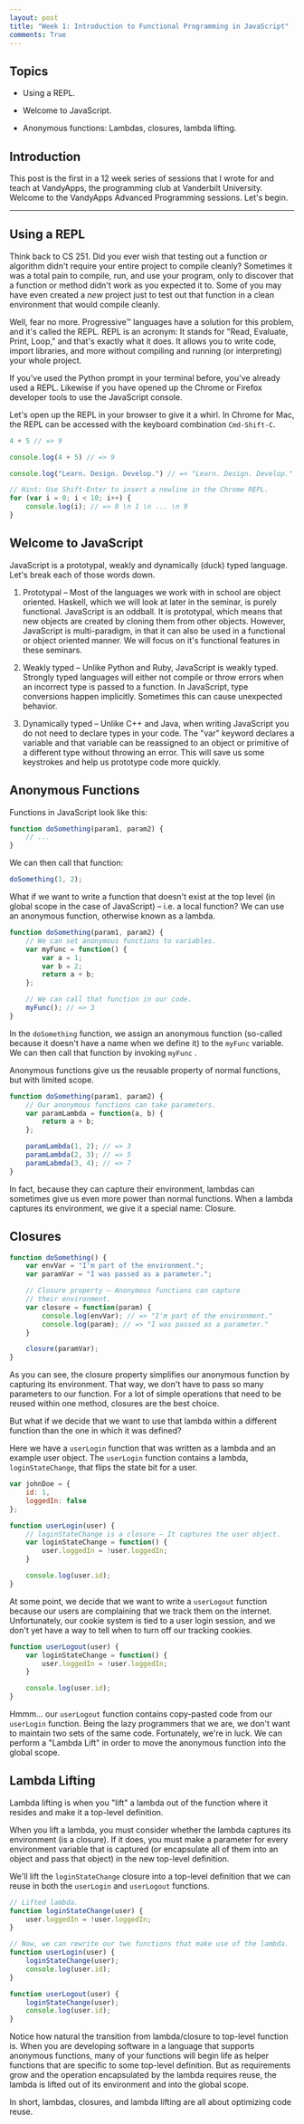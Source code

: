 ```yaml
---
layout: post
title: "Week 1: Introduction to Functional Programming in JavaScript"
comments: True
---
```


## Topics

- Using a REPL.

- Welcome to JavaScript.

- Anonymous functions: Lambdas, closures, lambda lifting.

## Introduction

This post is the first in a 12 week series of sessions that I wrote for and
teach at VandyApps, the programming club at Vanderbilt University. Welcome to
the VandyApps Advanced Programming sessions. Let's begin.

------------------------------------

## Using a REPL

Think back to CS 251. Did you ever wish that testing out a function or
algorithm didn't require your entire project to compile cleanly? Sometimes it
was a total pain to compile, run, and use your program, only to discover that
a function or method didn't work as you expected it to. Some of you may have
even created a _new_ project just to test out that function in a clean
environment that would compile cleanly.

Well, fear no more. Progressive™ languages have a solution for this problem,
and it's called the REPL. REPL is an acronym: It stands for "Read, Evaluate,
Print, Loop," and that's exactly what it does. It allows you to write code,
import libraries, and more without compiling and running (or interpreting) your
whole project.

If you've used the Python prompt in your terminal before, you've
already used a REPL. Likewise if you have opened up the Chrome or Firefox
developer tools to use the JavaScript console.

Let's open up the REPL in your browser to give it a whirl. In Chrome for Mac,
the REPL can be accessed with the keyboard combination `Cmd-Shift-C`.

```javascript
4 + 5 // => 9

console.log(4 + 5) // => 9

console.log("Learn. Design. Develop.") // => "Learn. Design. Develop."

// Hint: Use Shift-Enter to insert a newline in the Chrome REPL.
for (var i = 0; i < 10; i++) {
    console.log(i); // => 0 \n 1 \n ... \n 9
}

```

## Welcome to JavaScript

JavaScript is a prototypal, weakly and dynamically (duck) typed language.
Let's break each of those words down.

1. Prototypal – Most of the languages we work with in school are object
   oriented. Haskell, which we will look at later in the seminar, is purely
   functional. JavaScript is an oddball. It is prototypal, which means that
   new objects are created by cloning them from other objects. However,
   JavaScript is multi-paradigm, in that it can also be used in a functional
   or object oriented manner. We will focus on it's functional features in
   these seminars.

2. Weakly typed – Unlike Python and Ruby, JavaScript is weakly typed.
   Strongly typed languages will either not compile or throw errors when
   an incorrect type is passed to a function. In JavaScript, type conversions
   happen implicitly. Sometimes this can cause unexpected behavior.

3. Dynamically typed – Unlike C++ and Java, when writing JavaScript you do
   not need to declare types in your code. The "var" keyword declares
   a variable and that variable can be reassigned to an object or primitive of
   a different type without throwing an error. This will save us some keystrokes
   and help us prototype code more quickly.

## Anonymous Functions

Functions in JavaScript look like this:

```javascript
function doSomething(param1, param2) {
    // ...
}
```

We can then call that function:

```javascript
doSomething(1, 2);
```

What if we want to write a function that doesn't exist at the top level (in
global scope in the case of JavaScript) – i.e. a local function? We can use
an anonymous function, otherwise known as a lambda.

```javascript
function doSomething(param1, param2) {
    // We can set anonymous functions to variables.
    var myFunc = function() {
        var a = 1;
        var b = 2;
        return a + b;
    };

    // We can call that function in our code.
    myFunc(); // => 3
}
```

In the `doSomething` function, we assign an anonymous function (so-called
because it doesn't have a name when we define it) to the `myFunc` variable.
We can then call that function by invoking `myFunc` .

Anonymous functions give us the reusable property of normal functions, but
with limited scope.

```javascript
function doSomething(param1, param2) {
    // Our anonymous functions can take parameters.
    var paramLambda = function(a, b) {
        return a + b;
    };

    paramLambda(1, 2); // => 3
    paramLambda(2, 3); // => 5
    paramLabmda(3, 4); // => 7
}
```

In fact, because they can capture their environment, lambdas can sometimes give
us even more power than normal functions. When a lambda captures its
environment, we give it a special name: Closure.

## Closures

```javascript
function doSomething() {
    var envVar = "I'm part of the environment.";
    var paramVar = "I was passed as a parameter.";

    // Closure property – Anonymous functions can capture 
    // their environment.
    var closure = function(param) {
        console.log(envVar); // => "I'm part of the environment."
        console.log(param); // => "I was passed as a parameter."
    }

    closure(paramVar);
}
```

As you can see, the closure property simplifies our anonymous function by
capturing its environment. That way, we don't have to pass so many parameters
to our function. For a lot of simple operations that need to be reused within
one method, closures are the best choice.

But what if we decide that we want to use that lambda within a different
function than the one in which it was defined? 

Here we have a `userLogin` function that was written as a lambda and an
example user object. The `userLogin` function contains a lambda,
`loginStateChange`, that flips the state bit for a user. 

```javascript
var johnDoe = {
    id: 1,
    loggedIn: false
};

function userLogin(user) { 
    // loginStateChange is a closure – It captures the user object.
    var loginStateChange = function() {
        user.loggedIn = !user.loggedIn;
    }

    console.log(user.id);
}
```

At some point, we decide that we want to write a `userLogout` function
because our users are complaining that we track them on the internet.
Unfortunately, our cookie system is tied to a user login session, and we
don't yet have a way to tell when to turn off our tracking cookies.

```javascript
function userLogout(user) {
    var loginStateChange = function() {
        user.loggedIn = !user.loggedIn;
    }

    console.log(user.id);
}
```

Hmmm... our `userLogout` function contains copy-pasted code from our
`userLogin` function. Being the lazy programmers that we are, we don't want
to maintain two sets of the same code. Fortunately, we're in luck. We can
perform a "Lambda Lift" in order to move the anonymous function into the
global scope.

## Lambda Lifting

Lambda lifting is when you "lift" a lambda out of the function where it
resides and make it a top-level definition.

When you lift a lambda, you must consider whether the lambda captures
its environment (is a closure). If it does, you must make a parameter for
every environment variable that is captured (or encapsulate all of them
into an object and pass that object) in the new top-level definition.

We'll lift the `loginStateChange` closure into a top-level definition that
we can reuse in both the `userLogin` and `userLogout` functions.

```javascript
// Lifted lambda.
function loginStateChange(user) {
    user.loggedIn = !user.loggedIn;
}

// Now, we can rewrite our two functions that make use of the lambda.
function userLogin(user) {
    loginStateChange(user);
    console.log(user.id);
}

function userLogout(user) {
    loginStateChange(user);
    console.log(user.id);
}
```

Notice how natural the transition from lambda/closure to top-level function
is. When you are developing software in a language that supports
anonymous functions, many of your functions will begin life as helper
functions that are specific to some top-level definition. But as
requirements grow and the operation encapsulated by the lambda requires reuse,
the lambda is lifted out of its environment and into the global scope.

In short, lambdas, closures, and lambda lifting are all about optimizing code
reuse.
